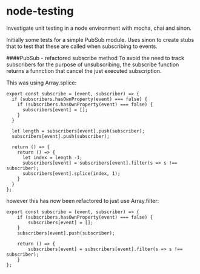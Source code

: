 # node-testing
Investigate unit testing in a node environment with mocha, chai and sinon.

Initially some tests for a simple PubSub module. Uses sinon to create stubs that to test that these are called when subscribing to events.

####PubSub - refactored subscribe method
To avoid the need to track subscribers for the purpose of unsubscribing, the subscribe function returns a funnction that cancel the just executed subscription.

This was using Array.splice:

~~~~
export const subscribe = (event, subscriber) => {
  if (subscribers.hasOwnProperty(event) === false) {		      
    if (subscribers.hasOwnProperty(event) === false) {
      subscribers[event] = [];		          
    }		      
  }
  
  let length = subscribers[event].push(subscriber);
  subscribers[event].push(subscriber);
        		      
  return () => {		      
    return () => {
      let index = length -1;
      subscribers[event] = subscribers[event].filter(s => s !== subscriber);        
      subscribers[event].splice(index, 1);		
    }
  }
};
~~~~

however this has now been refactored to just use Array.filter:
~~~~
export const subscribe = (event, subscriber) => {
    if (subscribers.hasOwnProperty(event) === false) {
        subscribers[event] = [];
    }
    subscribers[event].push(subscriber);
    
    return () => {
        subscribers[event] = subscribers[event].filter(s => s !== subscriber);        
    }
};
~~~~
